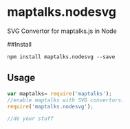 # maptalks.nodesvg
SVG Convertor for maptalks.js in Node

##Install

```
npm install maptalks.nodesvg --save
```

## Usage

```javascript
var maptalks= require('maptalks');
//enable maptalks with SVG convertors.
require('maptalks.nodesvg');

//do your stuff
```
